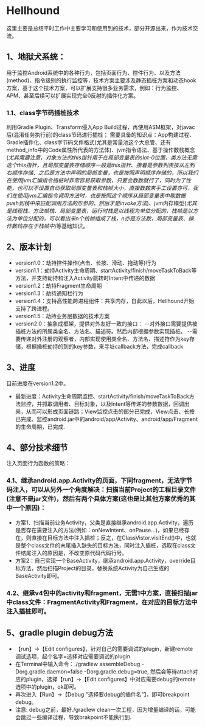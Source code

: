 # Hellhound

这里主要是总结平时工作中主要学习和使用到的技术，部分开源出来，作为技术交流。

## 1、地狱犬系统：
用于监控Android系统中的各种行为，包括页面行为、控件行为、以及方法(method)、指令级别的执行监控等，技术方案主要涉及静态插桩方案和动态hook方案，基于这个技术方案，可以扩展支持很多业务需求，例如：行为监控、APM、甚至后续可以扩展实现完全0反射的插件化方案。
### 1.1、class字节码插桩技术
利用Gradle Plugin、Transform侵入App Build过程，再使用ASM框架，对javac后(混淆任务执行前)的class节码进行插桩；
需要具备的知识点：App构建过程、Gradle插件化、class字节码文件格式(尤其是常量池这个大总管、还有method_info中的Code属性所代表的方法体)、jvm指令语法、基于操作数栈概念(*尤其需要注意，对象方法的this指针用于在局部变量表的slot-0位置，类方法无需这个this指针，且局部变量表存储顺序一般是this指针、接着是参数列表按从左到右顺序存储、之后是方法中声明的局部变量，也是按照声明顺序存储的，所以我们在使用jvm汇编指令插桩时非常容易获取参数，只要会数数就行了，同时为了性能，也可以不设置自动获取局部变量表和栈帧大小，直接数数来手工设置亦可，我们在使用jvm汇编指令调用方法时，也是按照这个顺序从局部变量表中取数据push到栈中来匹配调用方法的形参的，然后才是invoke方法*)、jvm内存模型(*尤其是线程栈、方法帧栈、局部变量表，运行时栈是以线程为单位分配的，栈帧是以方法为单位分配的，可以看出来n个栈帧组成了栈，n亦是方法数，局部变量表、操作数栈存在于栈帧中*)等基础知识。

## 2、版本计划
- version1.0：劫持控件操作(点击、长按、滑动、拖动等)行为
- version1.1：劫持Activity生命周期、startActivity/finish/moveTaskToBack等方法，并支持劫持和注入Activity跳转时Intent中传递的数据
- version1.2：劫持Fragment生命周期
- version1.3：劫持通知栏行为
- version1.4：支持高性能跨进程组件：共享内存，自此以后，Hellhound开始支持了跨进程。
- version1.5：劫持业务层数据的技术方案
- version2.0：抽象成框架，提供对外友好一致的接口：
--对外接口需要提供被插桩方法的所属类全名、方法名、描述符。然后内部根据参数实现插桩。
--需要传递对外注册的观察者，内部实现使用类全名、方法名、描述符作为key存储，根据插桩劫持的到的key参数，来寻址callback方法，完成callback

## 3、进度
目前进度在version1.2中。
- 最新进度：Activity生命周期监控、startActivity/finish/moveTaskToBack方法监控，并抓取调用者、目标对象，以及Intent等传递的参数数据，回调出来，从而可以形成页面链路；View监控点击的部分已完成，View点击、长按已完成、监控android.jar中的android/app/Activity、android/app/Fragment的生命周期，已完成.

## 4、部分技术细节
注入页面行为函数的策略：
### 4.1、继承android.app.Activity的页面，下同fragment，无法字节码注入，可以从另外一个角度解决：扫描当前Project的工程目录文件(注意不是jar文件)，然后有两个具体方案(这也是比其他方案优秀的其中一个原因)：
- 方案1、扫描当前业务Activity，父类是直接继承android.app.Activity，遍历是否存在需要注入的方法(例如：onNewIntent、onPause...)，如果已经存在，则直接在目标方法中注入插桩；反之，在ClassVistor.visitEnd()中，也就是整个class文件的末尾插入缺失的目标方法，同时注入插桩，选取在class文件结尾注入的原因是，不改变原代码代码行号。
- 方案2：自己实现一个BaseActivity，继承android.app.Activity，override目标方法，然后扫描Project的目录，替换系统Activity为自己生成的BaseActivity即可。
### 4.2、继承v4包中的activity和fragment，无需1中方案，直接扫描jar中class文件：FragmentActivity和Fragment，在对应的目标方法中注入插桩即可。

## 5、gradle plugin debug方法
- 【run】->【Edit configures】，针对自己的需要调试的plugin，新建remote调试选项，起个名字+选择对应需要调试的plugin
- 在Terminal中输入命令：./gradlew assembleDebug -Dorg.gradle.daemon=false -Dorg.gradle.debug=true, 然后会等待attach对应的plugin，选择【run】->【Edit configures】中对应需要debug的remote选项中的plugin，ok即可。
- 再次进入【Run】->【Debug "选择要debug的插件名"】，即可breakpoint debug。
- 注意: debug之前，最好./gradlew clean一次工程，因为增量编译的话，可能会跳过一些编译过程，导致brakpoint不能执行到.
